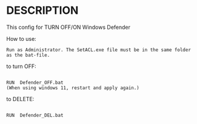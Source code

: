 # DESCRIPTION
This config for TURN OFF/ON Windows Defender

How to use:
```
Run as Administrator. The SetACL.exe file must be in the same folder as the bat-file.
```
to turn OFF:
```

RUN  Defender_OFF.bat
(When using windows 11, restart and apply again.)
```
to DELETE:
```

RUN  Defender_DEL.bat
```
